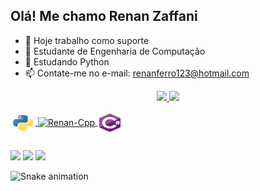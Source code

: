 ## Olá! Me chamo Renan Zaffani

- 🔭 Hoje trabalho como suporte
- 🌱 Estudante de Engenharia de Computação
- 🌱 Estudando Python
- 📫 Contate-me no e-mail: renanferro123@hotmail.com


<div align="center">
  <a href="https://github.com/RenanZaffani">
  <img height="170em" src="https://github-readme-stats.vercel.app/api?username=RenanZaffani&show_icons=true&theme=gruvbox&include_all_commits=true&count_private=true"/>
  <img height="160em" src="https://github-readme-stats.vercel.app/api/top-langs/?username=RenanZaffani&layout=compact&langs_count=7&theme=gruvbox"/>
</div>

  <div style="display: inline_block"><br>
  <img align="center" alt="Renan-Python" height="30" width="40" src="https://raw.githubusercontent.com/devicons/devicon/master/icons/python/python-original.svg">
  <img align="center" alt="Renan-Cpp" height="30" width="40" src="https://cdn.jsdelivr.net/gh/devicons/devicon/icons/cplusplus/cplusplus-original.svg">
  <img align="center" alt="Renan-Csharp" height="30" width="40" src="https://raw.githubusercontent.com/devicons/devicon/master/icons/csharp/csharp-original.svg">
</div>

##
  
<div> 
  <a href="https://api.whatsapp.com/send?phone=5517991574404&text=Olá%2C%20vi%20seu%20Github%20e%20quero%20mais%20informações." target="_blank"><img src="https://img.shields.io/badge/WhatsApp-25D366?style=for-the-badge&logo=whatsapp&logoColor=white" target="_blank"></a>
  <a href="https://www.instagram.com/renan.zaffani/" target="_blank"><img src="https://img.shields.io/badge/-Instagram-%23E4405F?style=for-the-badge&logo=instagram&logoColor=white" target="_blank"></a>
  <a href="https://www.linkedin.com/in/renan-zaffani-b74875216/" target="_blank"><img src="https://img.shields.io/badge/-LinkedIn-%230077B5?style=for-the-badge&logo=linkedin&logoColor=white" target="_blank"></a> 
  
![Snake animation](https://github.com/RenanZaffani/RenanZaffani/blob/output/github-contribution-grid-snake.svg)
  
  </div>
